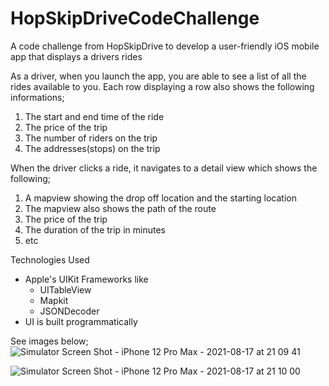 # HopSkipDriveCodeChallenge
A code challenge from HopSkipDrive to develop a user-friendly iOS mobile app that displays a drivers rides

As a driver, when you launch the app, you are able to see a list of all the rides available to you. Each row displaying a row also shows the following informations; 
1. The start and end time of the ride 
2. The price of the trip 
3. The number of riders on the trip 
4. The addresses(stops) on the trip 

When the driver clicks a ride, it navigates to a detail view which shows the following; 
1. A mapview showing the drop off location and the starting location 
2. The mapview also shows the path of the route 
3. The price of the trip
4. The duration of the trip in minutes 
5. etc 

 Technologies Used 
 - Apple's UIKit Frameworks like 
    - UITableView 
    - Mapkit 
    - JSONDecoder 
 - UI is built programmatically 

See images below; 
![Simulator Screen Shot - iPhone 12 Pro Max - 2021-08-17 at 21 09 41](https://user-images.githubusercontent.com/43887215/129825383-65b0a3ab-d3fa-442c-bd0a-d9f89f28e888.png)

![Simulator Screen Shot - iPhone 12 Pro Max - 2021-08-17 at 21 10 00](https://user-images.githubusercontent.com/43887215/129825417-d5610700-33a4-4826-91be-20c5435b2737.png)

